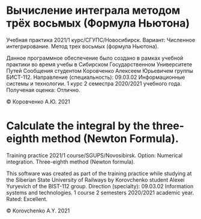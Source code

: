 # Вычисление интеграла методом трёх восьмых (Формула Ньютона)
Учебная практика 2021/1 курс/СГУПС/Новосибирск. Вариант: Численное интегрирование.  Метод трех восьмых (формула Ньютона).

Данное программное обеспечение было создано в рамках учебной практики во время учебы в Сибирском Государственном Университете Путей Сообщения студентом Коровченко Алексеем Юрьевичем группы БИСТ-112.
Направление (специальность): 09.03.02 Информационные системы и технологии.
1 курс 2 семестра 2020/2021 учебного года.
Полученая оценка: Отлично.

© Коровченко А.Ю. 2021

# Calculate the integral by the three-eighth method (Newton Formula).
Training practice 2021/1 course/SGUPS/Novosibirsk. Option: Numerical integration. Three-eighth method (Newton formula).

This software was created as part of the training practice while studying at the Siberian State University of Railways by Korovchenko student Alexei Yuryevich of the BIST-112 group.
Direction (specialty): 09.03.02 Information systems and technologies.
1 course 2 semesters 2020/2021 academic year.
Rated: Excellent.

© Korovchenko A.Y. 2021
